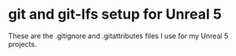 # git and git-lfs setup for Unreal 5
These are the .gitignore and .gitattributes files I use for my Unreal 5 projects.
